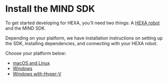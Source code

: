 # Install the MIND SDK

To get started developing for HEXA, you'll need two things: A [HEXA robot](https://www.vincross.com/hexa) and the MIND SDK.

Depending on your platform, we have installation instructions on setting up the SDK, installing dependencies, and connecting with your HEXA robot. 

Choose your platform below:

* [macOS and Linux](/Development/macandlinux.md)
* [Windows](/Development/windows.md)
* [Windows with Hyper-V](/Development/windowshyperv.md)



